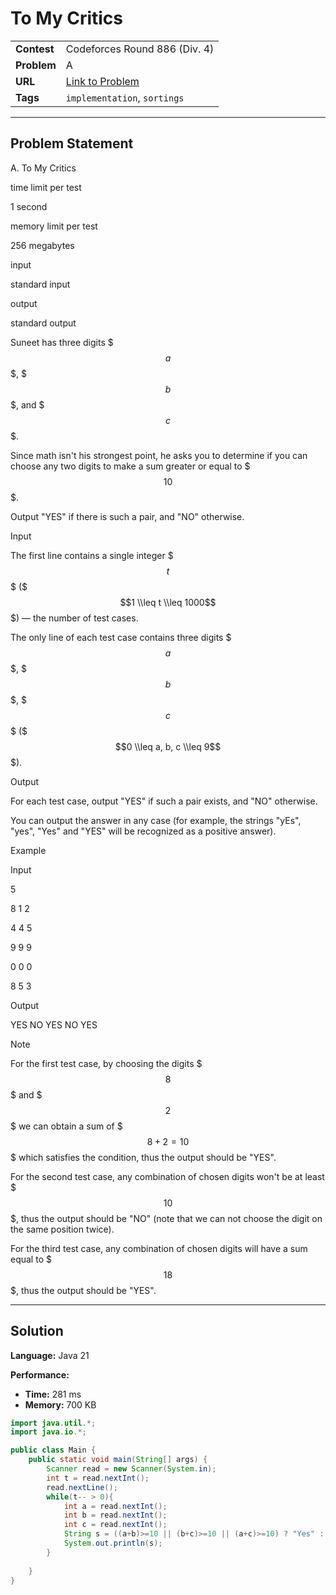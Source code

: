 # To My Critics

| | |
| :--- | :--- |
| **Contest** | Codeforces Round 886 (Div. 4) |
| **Problem** | A |
| **URL** | [Link to Problem](https://codeforces.com/contest/1850/problem/A) |
| **Tags** | `implementation`, `sortings` |

---

## Problem Statement

A. To My Critics

time limit per test

1 second

memory limit per test

256 megabytes

input

standard input

output

standard output

Suneet has three digits $$$a$$$, $$$b$$$, and $$$c$$$.

Since math isn't his strongest point, he asks you to determine if you can choose any two digits to make a sum greater or equal to $$$10$$$.

Output "YES" if there is such a pair, and "NO" otherwise.

Input

The first line contains a single integer $$$t$$$ ($$$1 \\leq t \\leq 1000$$$) — the number of test cases.

The only line of each test case contains three digits $$$a$$$, $$$b$$$, $$$c$$$ ($$$0 \\leq a, b, c \\leq 9$$$).

Output

For each test case, output "YES" if such a pair exists, and "NO" otherwise.

You can output the answer in any case (for example, the strings "yEs", "yes", "Yes" and "YES" will be recognized as a positive answer).

Example

Input

5

8 1 2

4 4 5

9 9 9

0 0 0

8 5 3

Output

YES
NO
YES
NO
YES

Note

For the first test case, by choosing the digits $$$8$$$ and $$$2$$$ we can obtain a sum of $$$8 + 2 = 10$$$ which satisfies the condition, thus the output should be "YES".

For the second test case, any combination of chosen digits won't be at least $$$10$$$, thus the output should be "NO" (note that we can not choose the digit on the same position twice).

For the third test case, any combination of chosen digits will have a sum equal to $$$18$$$, thus the output should be "YES".

---

## Solution

**Language:** Java 21

**Performance:**
- **Time:** 281 ms
- **Memory:** 700 KB

```java
import java.util.*;
import java.io.*;

public class Main {
    public static void main(String[] args) {
        Scanner read = new Scanner(System.in);
        int t = read.nextInt();
        read.nextLine();
        while(t-- > 0){
            int a = read.nextInt();
            int b = read.nextInt();
            int c = read.nextInt(); 
            String s = ((a+b)>=10 || (b+c)>=10 || (a+c)>=10) ? "Yes" : "No";
            System.out.println(s);
        }
        
    }
}
```